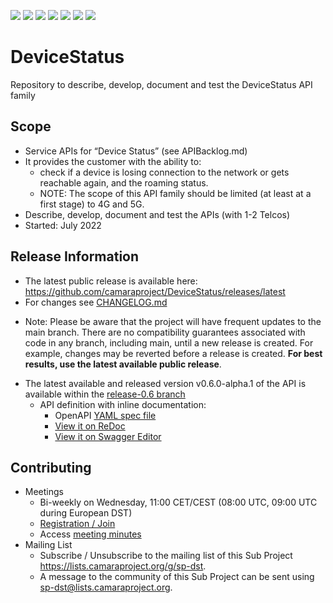 <a href="https://github.com/camaraproject/DeviceStatus/commits/" title="Last Commit"><img src="https://img.shields.io/github/last-commit/camaraproject/DeviceStatus?style=plastic"></a>
<a href="https://github.com/camaraproject/DeviceStatus/issues" title="Open Issues"><img src="https://img.shields.io/github/issues/camaraproject/DeviceStatus?style=plastic"></a>
<a href="https://github.com/camaraproject/DeviceStatus/pulls" title="Open Pull Requests"><img src="https://img.shields.io/github/issues-pr/camaraproject/DeviceStatus?style=plastic"></a>
<a href="https://github.com/camaraproject/DeviceStatus/graphs/contributors" title="Contributors"><img src="https://img.shields.io/github/contributors/camaraproject/DeviceStatus?style=plastic"></a>
<a href="https://github.com/camaraproject/DeviceStatus" title="Repo Size"><img src="https://img.shields.io/github/repo-size/camaraproject/DeviceStatus?style=plastic"></a>
<a href="https://github.com/camaraproject/DeviceStatus/blob/main/LICENSE" title="License"><img src="https://img.shields.io/badge/License-Apache%202.0-green.svg?style=plastic"></a>
<a href="https://github.com/camaraproject/DeviceStatus/releases/latest" title="Latest Release"><img src="https://img.shields.io/github/release/camaraproject/DeviceStatus?style=plastic"></a>

# DeviceStatus
Repository to describe, develop, document and test the DeviceStatus API family

## Scope
* Service APIs for “Device Status” (see APIBacklog.md)  
* It provides the customer with the ability to:  
  * check if a device is losing connection to the network or gets reachable again, and the roaming status.
  * NOTE: The scope of this API family should be limited (at least at a first stage) to 4G and 5G.  
* Describe, develop, document and test the APIs (with 1-2 Telcos)  
* Started: July 2022 

## Release Information

* The latest public release is available here: https://github.com/camaraproject/DeviceStatus/releases/latest
* For changes see [CHANGELOG.md](https://github.com/camaraproject/DeviceStatus/blob/main/CHANGELOG.md) 
<!-- * Further release information is available within (link to release tracker page on wiki when available) -->
<!-- Pre-releases are available in https://github.com/camaraproject/DeviceStatus/releases> -->

* Note: Please be aware that the project will have frequent updates to the main branch. There are no compatibility guarantees associated with code in any branch, including main, until a new release is created. For example, changes may be reverted before a release is created. **For best results, use the latest available public release**.

<!-- following part left in for now but could be omitted going forward -->
* The latest available and released version v0.6.0-alpha.1 of the API is available within the [release-0.6 branch](https://github.com/camaraproject/DeviceStatus/tree/release-0.6)
  - API definition with inline documentation:
    - OpenAPI [YAML spec file](https://github.com/camaraproject/DeviceStatus/blob/release-0.6/code/API_definitions/device-status.yaml)
    - [View it on ReDoc](https://redocly.github.io/redoc/?url=https://raw.githubusercontent.com/camaraproject/DeviceStatus/release-0.6/code/API_definitions/device-status.yaml&nocors)
    - [View it on Swagger Editor](https://editor.swagger.io/?url=https://raw.githubusercontent.com/camaraproject/DeviceStatus/release-0.6/code/API_definitions/device-status.yaml) 

## Contributing
* Meetings
  * Bi-weekly on Wednesday, 11:00 CET/CEST (08:00 UTC, 09:00 UTC during European DST)
  * [Registration / Join](https://zoom-lfx.platform.linuxfoundation.org/meeting/94783050047?password=c43ff9fd-4c79-468a-9d98-45222dd6343d)
  * Access [meeting minutes](https://wiki.camaraproject.org/x/5oAuAQ) 
* Mailing List
  * Subscribe / Unsubscribe to the mailing list of this Sub Project https://lists.camaraproject.org/g/sp-dst.
  * A message to the community of this Sub Project can be sent using <sp-dst@lists.camaraproject.org>.
  

